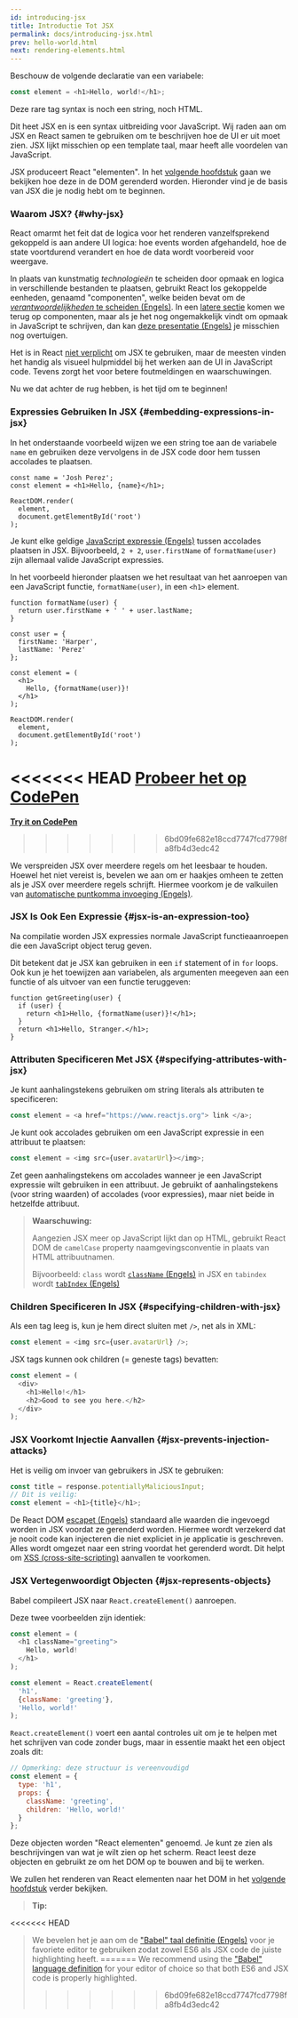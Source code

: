 ```yaml
---
id: introducing-jsx
title: Introductie Tot JSX
permalink: docs/introducing-jsx.html
prev: hello-world.html
next: rendering-elements.html
---
```


Beschouw de volgende declaratie van een variabele:

```js
const element = <h1>Hello, world!</h1>;
```

Deze rare tag syntax is noch een string, noch HTML.

Dit heet JSX en is een syntax uitbreiding voor JavaScript. Wij raden aan om JSX en React samen te gebruiken om te beschrijven hoe de UI er uit moet zien. JSX lijkt misschien op een template taal, maar heeft alle voordelen van JavaScript.

JSX produceert React "elementen". In het [volgende hoofdstuk](/docs/rendering-elements.html) gaan we bekijken hoe deze in de DOM gerenderd worden. Hieronder vind je de basis van JSX die je nodig hebt om te beginnen.

### Waarom JSX? {#why-jsx}

React omarmt het feit dat de logica voor het renderen vanzelfsprekend gekoppeld is aan andere UI logica: hoe events worden afgehandeld, hoe de state voortdurend verandert en hoe de data wordt voorbereid voor weergave.

In plaats van kunstmatig *technologieën* te scheiden door opmaak en logica in verschillende bestanden te plaatsen, gebruikt React los gekoppelde eenheden, genaamd "componenten", welke beiden bevat om de [*verantwoordelijkheden* te scheiden (Engels)](https://nl.wikipedia.org/wiki/Separation_of_concerns). In een [latere sectie](/docs/components-and-props.html) komen we terug op componenten, maar als je het nog ongemakkelijk vindt om opmaak in JavaScript te schrijven, dan kan [deze presentatie (Engels)](https://www.youtube.com/watch?v=x7cQ3mrcKaY) je misschien nog overtuigen.

Het is in React [niet verplicht](/docs/react-without-jsx.html) om JSX te gebruiken, maar de meesten vinden het handig als visueel hulpmiddel bij het werken aan de UI in JavaScript code. Tevens zorgt het voor betere foutmeldingen en waarschuwingen.

Nu we dat achter de rug hebben, is het tijd om te beginnen!

### Expressies Gebruiken In JSX {#embedding-expressions-in-jsx}

In het onderstaande voorbeeld wijzen we een string toe aan de variabele `name` en gebruiken deze vervolgens in de JSX code door hem tussen accolades te plaatsen.

```js{1,2}
const name = 'Josh Perez';
const element = <h1>Hello, {name}</h1>;

ReactDOM.render(
  element,
  document.getElementById('root')
);
```

Je kunt elke geldige [JavaScript expressie (Engels)](https://developer.mozilla.org/nl/docs/Web/JavaScript/Guide/Expressions_and_Operators#Expressions) tussen accolades plaatsen in JSX. Bijvoorbeeld, `2 + 2`, `user.firstName` of `formatName(user)` zijn allemaal valide JavaScript expressies.

In het voorbeeld hieronder plaatsen we het resultaat van het aanroepen van een JavaScript functie, `formatName(user)`, in een `<h1>` element.

```js{12}
function formatName(user) {
  return user.firstName + ' ' + user.lastName;
}

const user = {
  firstName: 'Harper',
  lastName: 'Perez'
};

const element = (
  <h1>
    Hello, {formatName(user)}!
  </h1>
);

ReactDOM.render(
  element,
  document.getElementById('root')
);
```

<<<<<<< HEAD
[Probeer het op CodePen](codepen://introducing-jsx)
=======
**[Try it on CodePen](https://codepen.io/gaearon/pen/PGEjdG?editors=1010)**
>>>>>>> 6bd09fe682e18ccd7747fcd7798fa8fb4d3edc42

We verspreiden JSX over meerdere regels om het leesbaar te houden. Hoewel het niet vereist is, bevelen we aan om er haakjes omheen te zetten als je JSX over meerdere regels schrijft. Hiermee voorkom je de valkuilen van [automatische puntkomma invoeging (Engels)](https://stackoverflow.com/q/2846283).

### JSX Is Ook Een Expressie {#jsx-is-an-expression-too}

Na compilatie worden JSX expressies normale JavaScript functieaanroepen die een JavaScript object terug geven.

Dit betekent dat je JSX kan gebruiken in een `if` statement of in `for` loops. Ook kun je het toewijzen aan variabelen, als argumenten meegeven aan een functie of als uitvoer van een functie teruggeven:

```js{3,5}
function getGreeting(user) {
  if (user) {
    return <h1>Hello, {formatName(user)}!</h1>;
  }
  return <h1>Hello, Stranger.</h1>;
}
```

### Attributen Specificeren Met JSX {#specifying-attributes-with-jsx}

Je kunt aanhalingstekens gebruiken om string literals als attributen te specificeren:

```js
const element = <a href="https://www.reactjs.org"> link </a>;
```

Je kunt ook accolades gebruiken om een JavaScript expressie in een attribuut te plaatsen:

```js
const element = <img src={user.avatarUrl}></img>;
```

Zet geen aanhalingstekens om accolades wanneer je een JavaScript expressie wilt gebruiken in een attribuut. Je gebruikt of aanhalingstekens (voor string waarden) of accolades (voor expressies), maar niet beide in hetzelfde attribuut.

>**Waarschuwing:**
>
>Aangezien JSX meer op JavaScript lijkt dan op HTML, gebruikt React DOM de `camelCase` property naamgevingsconventie in plaats van HTML attribuutnamen.
>
>Bijvoorbeeld: `class` wordt [`className` (Engels)](https://developer.mozilla.org/nl/docs/Web/API/Element/className) in JSX en `tabindex` wordt [`tabIndex` (Engels)](https://developer.mozilla.org/nl/docs/Web/API/HTMLElement/tabIndex)

### Children Specificeren In JSX {#specifying-children-with-jsx}

Als een tag leeg is, kun je hem direct sluiten met `/>`, net als in XML:

```js
const element = <img src={user.avatarUrl} />;
```

JSX tags kunnen ook children (= geneste tags) bevatten:

```js
const element = (
  <div>
    <h1>Hello!</h1>
    <h2>Good to see you here.</h2>
  </div>
);
```

### JSX Voorkomt Injectie Aanvallen {#jsx-prevents-injection-attacks}

Het is veilig om invoer van gebruikers in JSX te gebruiken:

```js
const title = response.potentiallyMaliciousInput;
// Dit is veilig:
const element = <h1>{title}</h1>;
```

De React DOM [escapet (Engels)](https://stackoverflow.com/questions/7381974/which-characters-need-to-be-escaped-on-html) standaard alle waarden die ingevoegd worden in JSX voordat ze gerenderd worden. Hiermee wordt verzekerd dat je nooit code kan injecteren die niet expliciet in je applicatie is geschreven. Alles wordt omgezet naar een string voordat het gerenderd wordt. Dit helpt om [XSS (cross-site-scripting)](https://nl.wikipedia.org/wiki/Cross-site_scripting) aanvallen te voorkomen.

### JSX Vertegenwoordigt Objecten {#jsx-represents-objects}

Babel compileert JSX naar `React.createElement()` aanroepen.

Deze twee voorbeelden zijn identiek:

```js
const element = (
  <h1 className="greeting">
    Hello, world!
  </h1>
);
```

```js
const element = React.createElement(
  'h1',
  {className: 'greeting'},
  'Hello, world!'
);
```

`React.createElement()` voert een aantal controles uit om je te helpen met het schrijven van code zonder bugs, maar in essentie maakt het een object zoals dit:

```js
// Opmerking: deze structuur is vereenvoudigd 
const element = {
  type: 'h1',
  props: {
    className: 'greeting',
    children: 'Hello, world!'
  }
};
```

Deze objecten worden "React elementen" genoemd. Je kunt ze zien als beschrijvingen van wat je wilt zien op het scherm. React leest deze objecten en gebruikt ze om het DOM op te bouwen and bij te werken.

We zullen het renderen van React elementen naar het DOM in het [volgende hoofdstuk](/docs/rendering-elements.html) verder bekijken.

>**Tip:**
>
<<<<<<< HEAD
>We bevelen het je aan om de ["Babel" taal definitie (Engels)](https://babeljs.io/docs/editors) voor je favoriete editor te gebruiken zodat zowel ES6 als JSX code de juiste highlighting heeft. 
=======
>We recommend using the ["Babel" language definition](https://babeljs.io/docs/en/next/editors) for your editor of choice so that both ES6 and JSX code is properly highlighted.
>>>>>>> 6bd09fe682e18ccd7747fcd7798fa8fb4d3edc42
